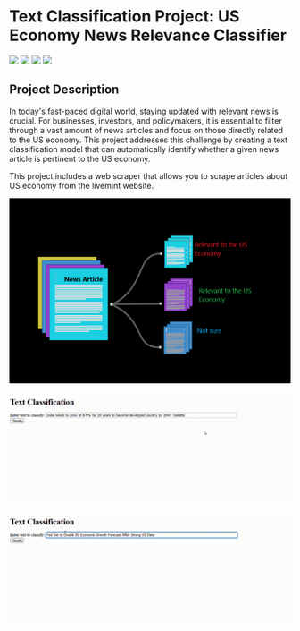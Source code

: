 
# Text Classification Project: US Economy News Relevance Classifier

<img src=https://img.shields.io/badge/build%20with-python-yellow>
<img src="https://img.shields.io/badge/Beautiful_Soup-blueviolet">
<img src = https://img.shields.io/badge/domain-Natural_Language_Processing-red> <img src = https://img.shields.io/badge/Machine_Learning-green>


## Project Description

In today's fast-paced digital world, staying updated with relevant news is crucial. For businesses, investors, and policymakers, it is essential to filter through a vast amount of news articles and focus on those directly related to the US economy. This project addresses this challenge by creating a text classification model that can automatically identify whether a given news article is pertinent to the US economy.



This project includes a web scraper that allows you to scrape articles about US economy from the livemint website.
 

![Alt Text](./text_classification_project.png)


![Alt Text](https://github.com/AbhishekChaudharii/Learning_nlp/blob/master/text_classification_project/text_classification_project_1.gif)


![Alt Text](https://github.com/AbhishekChaudharii/Learning_nlp/blob/master/text_classification_project/text_classification_project_2.gif)

